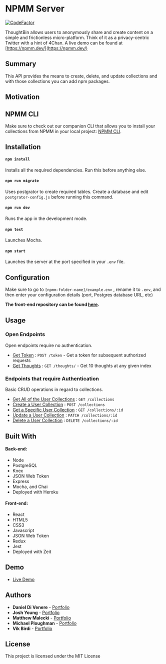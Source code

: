 # NPMM Server

[![CodeFactor](https://www.codefactor.io/repository/github/dannydi12/npmm-server/badge)](https://www.codefactor.io/repository/github/dannydi12/npmm-server)

ThoughtBin allows users to anonymously share and create content on a simple and frictionless micro-platform. Think of it as a privacy-centric Twitter with a hint of 4Chan. A live demo can be found at [https://npmm.dev/](https://npmm.dev/)

## Summary

This API provides the means to create, delete, and update collections and with those collections you can add npm packages.

## Motivation

## NPMM CLI

Make sure to check out our companion CLI that allows you to install your collections from NPMM in your local project: [NPMM CLI](https://github.com/maleckim/npmm-cli).

## Installation

#### `npm install`

Installs all the required dependencies. Run this before anything else.

#### `npm run migrate`

Uses postgrator to create required tables. Create a database and edit `postgrator-config.js` before running this command.

#### `npm run dev`

Runs the app in the development mode.

#### `npm test`

Launches Mocha.

#### `npm start`

Launches the server at the port specified in your `.env` file.

## Configuration

Make sure to go to `[npmm-folder-name]/example.env` , rename it to `.env`, and then enter your configuration details (port, Postgres database URL, etc)

**The front-end repository can be found [here](https://github.com/dannydi12/npmm-client).**

## Usage

### Open Endpoints

Open endpoints require no authentication.

- [Get Token](docs/token.md) : `POST /token` - Get a token for subsequent authorized requests
- [Get Thoughts](docs/thoughts/get.md) : `GET /thoughts/` - Get 10 thoughts at any given index

### Endpoints that require Authentication

Basic CRUD operations in regard to collections.

- [Get All of the User Collections](docs/collections/get.md) : `GET /collections`
- [Create a User Collection](docs/collections/post.md) : `POST /collections`
- [Get a Specific User Collection](docs/collections/id/get.md) : `GET /collections/:id`
- [Update a User Collection](docs/collections/id/patch.md) : `PATCH /collections/:id`
- [Delete a User Collection](docs/collections/id/delete.md) : `DELETE /collections/:id`

## Built With

#### Back-end:

- Node
- PostgreSQL
- Knex
- JSON Web Token
- Express
- Mocha, and Chai
- Deployed with Heroku

#### Front-end:

- React
- HTML5
- CSS3
- Javascript
- JSON Web Token
- Redux
- Jest
- Deployed with Zeit

## Demo

- [Live Demo](https://npmm.dev/)

## Authors

- **Daniel Di Venere** - [Portfolio](https://)
- **Josh Young** - [Portfolio](https://joshyoung.net)
- **Matthew Malecki** - [Portfolio](https://)
- **Michael Ploughman** - [Portfolio](https://)
- **Vik Birdi** - [Portfolio](https://)

## License

This project is licensed under the MIT License
